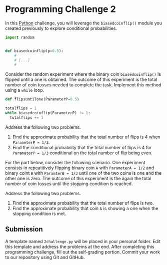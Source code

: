 # Programming Challenge 2

In this [Python](https://www.python.org) challenge, you will leverage the `biasedcoinflip()` module you created previously to explore conditional probabilities.

```python
import random


def biasedcoinflip(p=0.5):
    #
    # [...]
    #
```

Consider the random experiment where the binary coin `biasedcoinflip()` is flipped until a one is obtained.
The outcome of this experiment is the total number of coin tosses needed to complete the task.
Implement this method using a `while` loop.

```python
def flipsuntilone(ParameterP=0.5)

totalflips = 1
while biasedcoinflip(ParameterP) != 1:
  totalflips += 1
```

Address the following two problems.

1. Find the approximate probability that the total number of flips is 4 when `ParameterP = 1/3`.
2. Find the conditional probability that the total number of flips is 4 for `ParameterP = 1/3` conditional on the total number of flip being even.


For the part below, consider the following scenario.
One experiment consists in repeatitively flipping binary coin `A` with `ParameterA = 1/2` and binary coint `B` with `ParamterB = 1/3` until one of the two coins is one and the other one is zero.
The outcome of this experiment is the again the total number of coin tosses until the stopping condition is reached.

Address the following two problems.

1. Find the approximate probability that the total number of flips is two.
2. Find the approximate probability that coin `A` is showing a one when the stopping condition is met.


## Submission

A template named `2challenge.py` will be placed in your personal folder.
Edit this template and address the problems at the end.
After completing this programming challenge, fill out the self-grading portion.
Commit your work to our repository using Git and GitHub.

